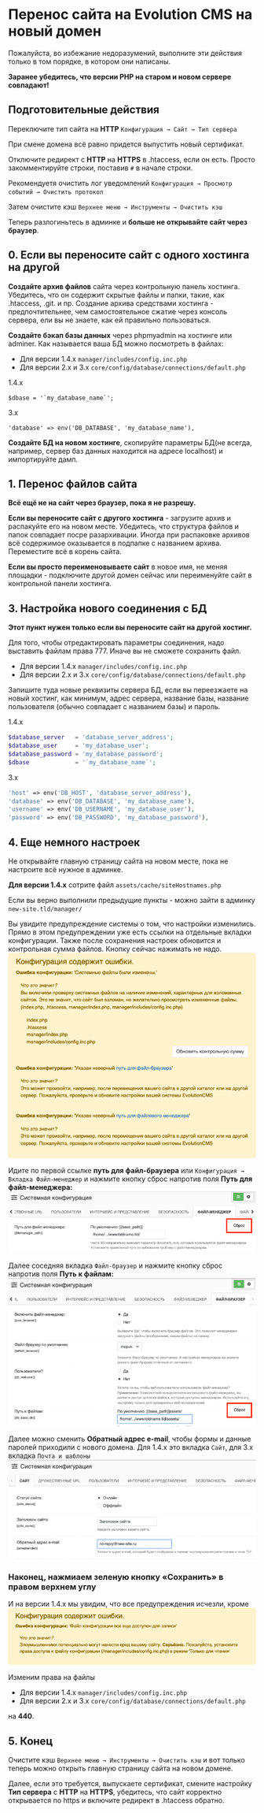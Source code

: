 # Перенос сайта на Evolution CMS на новый домен #

Пожалуйста, во избежание недоразумений, выполните эти действия только в том порядке, в котором они написаны.

**Заранее убедитесь, что версии PHP на старом и новом сервере совпадают!**

## Подготовительные действия ##

Переключите тип сайта на **HTTP**
```Конфигурация → Сайт → Тип сервера```

При смене домена всё равно придется выпустить новый сертификат.

Отключите редирект с **HTTP** на **HTTPS** в .htaccess, если он есть. Просто закомментируйте строки, поставив ```#``` в начале строки.

Рекомендуетя очистить лог уведомлений ```Конфигурация → Просмотр событий → Очистить протокол```

Затем очистите кэш ```Верхнее меню → Инструменты → Очистить кэш```

Теперь разлогиньтесь в админке и **больше не открывайте сайт через браузер**.

## 0. Если вы переносите сайт с одного хостинга на другой ##
**Создайте архив файлов** сайта через контрольную панель хостинга. Убедитесь, что он содержит скрытые файлы и папки, такие, как .htaccess, .git. и пр. Создание архива средствами хостинга - предпочтительнее, чем самостоятельное сжатие через консоль сервера, ели вы не знаете, как ей правильно пользоваться.

**Cоздайте бэкап базы данных** через phpmyadmin на хостинге или adminer. Как называется ваша БД можно посмотреть в файлах:
* Для версии 1.4.x ```manager/includes/config.inc.php```
* Для версии 2.x и 3.x ```core/config/database/connections/default.php```

1.4.x
```
$dbase = '`my_database_name`';
```
3.x
```
'database' => env('DB_DATABASE', 'my_database_name'),
```

**Создайте БД на новом хостинге**, скопируйте параметры БД(не всегда, например, сервер баз данных находится на адресе localhost) и импортируйте дамп.

## 1. Перенос файлов сайта ##
**Всё ещё не на сайт через браузер, пока я не разрешу.**

**Если вы переносите сайт с другого хостинга** - загрузите архив и распакуйте его на новом месте. Убедитесь, что структура файлов и папок совпадает посре разархивации. Иногда при распаковке архивов всё содержимое оказывается в подпапке с названием архива. Переместите всё в корень сайта.

**Если вы просто переименовываете сайт** в новое имя, не меняя площадки - подключите другой домен сейчас или переименуйте сайт в контрольной панели хостинга.

## 3. Настройка нового соединения с БД ###
**Этот пункт нужен только если вы переносите сайт на другой хостинг.**

Для того, чтобы отредактировать параметры соединения, надо выставить файлам права 777. Иначе вы не сможете сохранить файл.

* Для версии 1.4.x ```manager/includes/config.inc.php```
* Для версии 2.x и 3.x ```core/config/database/connections/default.php```

Запишите туда новые реквизиты сервера БД, если вы переезжаете на новый хостинг, как минимум, адрес сервера, название базы, название пользователя (обычно совпадает с названием базы) и пароль.

1.4.x
```php
$database_server   = 'database_server_address';
$database_user     = 'my_database_user';
$database_password = 'my_database_password';
$dbase             = '`my_database_name`';
```
3.x
```php
'host' => env('DB_HOST', 'database_server_address'),
'database' => env('DB_DATABASE', 'my_database_name'),
'username' => env('DB_USERNAME', 'my_database_user'),
'password' => env('DB_PASSWORD', 'my_database_password'),
```
## 4. Еще немного настроек ###
Не открывайте главную страницу сайта на новом месте, пока не настроите всё нужное в админке.

**Для версии 1.4.x** сотрите файл ```assets/cache/siteHostnames.php```

Если вы верно выполнили предыдущие пункты - можно зайти в админку ```new-site.tld/manager/```

Вы увидите предупреждение системы о том, что настройки изменились. Прямо в этом предупреждении уже есть ссылки на отдельные вкладки конфигурации. Также после сохранения настроек обновится и контрольная сумма файлов. Кнопку сейчас нажимать не надо.
![Предупреждение](/assets/images/008_move_conf_newerrors.png)

Идите по первой ссылке **путь для файл-браузера** или ```Конфигурация → Вкладка Файл-менеджер``` и нажмите кнопку сброс напротив поля **Путь для файл-менеджера:**
![Файл-менеджер](/assets/images/008_move_filemanager.png)

Далее соседняя вкладка ```Файл-браузер``` и нажмите кнопку сброс напротив поля **Путь к файлам:**
![Файл-браузер](/assets/images/008_move_filebrowser.png)

Далее можно сменить **Обратный адрес e-mail**, чтобы формы и данные паролей приходили с нового домена. Для 1.4.x это вкладка  ```Сайт```, для 3.x вкладка ```Почта и шаблоны```
![Обратный адрес e-mail](/assets/images/008_move_emailsender.png)

### Наконец, нажмиаем зеленую кнопку «Сохранить» в правом верхнем углу ###

И на версии 1.4.x мы увидим, что все предупреждения исчезли, кроме
![Права на файл](/assets/images/008_move_write.png)

Изменим права на файлы
* Для версии 1.4.x ```manager/includes/config.inc.php```
* Для версии 2.x и 3.x ```core/config/database/connections/default.php```

на **440**.

## 5. Конец ##

Очистите кэш ```Верхнее меню → Инструменты → Очистить кэш```
и вот только теперь можно открыть главную страницу сайта на новом домене.

Далее, если это требуется, выпускаете сертификат, смените настройку **Тип сервера** с **HTTP** на **HTTPS**, убедитесь, что сайт корректно открывается по https и включите редирект в .htaccess обратно. 
